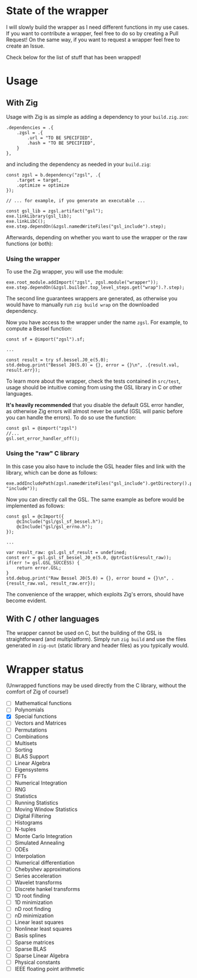 # State of the wrapper

I will slowly build the wrapper as I need different functions in my use cases. If you want to contribute
a wrapper, feel free to do so by creating a Pull Request! On the same way, if you want to request a 
wrapper feel free to create an Issue. 

Check below for the list of stuff that has been wrapped!

# Usage

## With Zig

Usage with Zig is as simple as adding a dependency to your `build.zig.zon`:

```Zig
.dependencies = .{
	.zgsl = .{
		.url = "TO BE SPECIFIED",
		.hash = "TO BE SPECIFIED",
	}
},
```

and including the dependency as needed in your `build.zig`:

```Zig 
const zgsl = b.dependency("zgsl", .{
	.target = target,
	.optimize = optimize
});

// ... for example, if you generate an executable ... 

const gsl_lib = zgsl.artifact("gsl");
exe.linkLibrary(gsl_lib);
exe.linkLibC();
exe.step.dependOn(&zgsl.namedWriteFiles("gsl_include").step);
```


Afterwards, depending on whether you want to use the wrapper or the raw functions (or both):

### Using the wrapper

To use the Zig wrapper, you will use the module:

```Zig    
exe.root_module.addImport("zgsl", zgsl.module("wrapper"));
exe.step.dependOn(&zgsl.builder.top_level_steps.get("wrap").?.step);
```

The second line guarantees wrappers are generated, as otherwise you would have to manually run 
`zig build wrap` on the downloaded dependency.

Now you have access to the wrapper under the name `zgsl`. For example, to compute a Bessel function:

```Zig     
const sf = @import("zgsl").sf;

...

const result = try sf.bessel.J0_e(5.0);
std.debug.print("Bessel J0(5.0) = {}, error = {}\n", .{result.val, result.err});
```

To learn more about the wrapper, check the tests contained in `src/test`, usage should be intuitive
coming from using the GSL library in C or other languages.

**It's heavily recommended** that you disable the default GSL error handler, as otherwise Zig errors 
will almost never be useful (GSL will panic before you can handle the errors). To do so use the 
function:

```Zig
const gsl = @import("zgsl")
//...
gsl.set_error_handler_off();
```

### Using the "raw" C library

In this case you also have to include the GSL header files and link with the 
library, which can be done as follows:

```Zig    
exe.addIncludePath(zgsl.namedWriteFiles("gsl_include").getDirectory().path(b, "include"));
```

Now you can directly call the GSL. The same example as before would be implemented as follows:

```Zig 
const gsl = @cImport({
    @cInclude("gsl/gsl_sf_bessel.h");
    @cInclude("gsl/gsl_errno.h");
});

...

var result_raw: gsl.gsl_sf_result = undefined;
const err = gsl.gsl_sf_bessel_J0_e(5.0, @ptrCast(&result_raw));
if(err != gsl.GSL_SUCCESS) {
	return error.GSL;
}
std.debug.print("Raw Bessel J0(5.0) = {}, error bound = {}\n", .{result_raw.val, result_raw.err});
```

The convenience of the wrapper, which exploits Zig's errors, should have become evident.

## With C / other languages

The wrapper cannot be used on C, but the building of the GSL is straightforward (and 
multiplatform). Simply run `zig build` and use the files generated in `zig-out` (static library
and header files) as you typically would.

# Wrapper status

(Unwrapped functions may be used directly from the C library, without the comfort of Zig of course!)

- [ ]	Mathematical functions
- [ ]	Polynomials
- [x]	Special functions
- [ ]	Vectors and Matrices
- [ ]	Permutations
- [ ]	Combinations
- [ ]	Multisets
- [ ]	Sorting
- [ ]	BLAS Support
- [ ]	Linear Algebra
- [ ]	Eigensystems
- [ ]	FFTs
- [ ]	Numerical Integration
- [ ]	RNG
- [ ]	Statistics
- [ ]	Running Statistics
- [ ]	Moving Window Statistics
- [ ]	Digital Filtering
- [ ]	Histograms
- [ ]	N-tuples
- [ ]	Monte Carlo Integration
- [ ]	Simulated Annealing
- [ ]	ODEs
- [ ]	Interpolation
- [ ]	Numerical differentiation
- [ ]	Chebyshev approximations
- [ ]	Series acceleration
- [ ]	Wavelet transforms
- [ ]	Discrete hankel transforms
- [ ]	1D root finding
- [ ]	1D minimization
- [ ]	nD root finding
- [ ]	nD minimization
- [ ]	Linear least squares
- [ ]	Nonlinear least squares
- [ ]	Basis splines
- [ ]	Sparse matrices
- [ ]	Sparse BLAS
- [ ]	Sparse Linear Algebra
- [ ]	Physical constants
- [ ]	IEEE floating point arithmetic